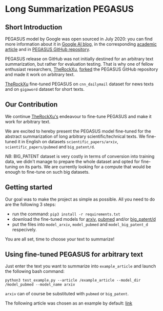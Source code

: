 # Long Summarization PEGASUS

## Short Introduction

PEGASUS model by Google was open sourced in July 2020: you can find more information about it in [Google AI blog](https://ai.googleblog.com/2020/06/pegasus-state-of-art-model-for.html), in the corresponding [academic article](https://arxiv.org/pdf/1912.08777.pdf) and in [PEGASUS GitHub repository](https://github.com/google-research/pegasus).

PEGASUS release on GitHub was not initially destined for an arbitrary text summarization, but rather for evaluation testing. That is why one of fellow enthusiast researchers, [TheRockXu](https://github.com/TheRockXu), [forked](https://github.com/TheRockXu/pegasus-demo) the PEGASUS GitHub repository and made it work on arbitrary text.

[TheRockXu](https://github.com/TheRockXu) fine-tuned PEGASUS on `cnn_dailymail` dataset for news texts and on `gigaword` dataset for short texts.

## Our Contribution

We continue [TheRockXu's](https://github.com/TheRockXu) endeavour to fine-tune PEGASUS and make it work for arbitrary text. 

We are excited to hereby present the PEGASUS model fine-tuned for the abstract summarization of long arbitrary scientific/technical texts. We fine-tuned it in English on datasets `scientific_papers/arxiv`, `scientific_papers/pubmed` and `big_patent/d`.

*NB*: BIG_PATENT dataset is very costly in terms of conversion into training data, we didn't manage to prepare the whole dataset and opted for fine-tuning on its parts. We are currently looking for a compute that would be enough to fine-tune on such big datasets.

## Getting started

Our goal was to make the project as simple as possible. All you need to do are the following 3 steps: 

* run the command: `pip3 install -r requirements.txt`
* download the fine-tuned models for [arxiv](https://drive.google.com/drive/folders/1rmFCrF7Hro_EkQrwG4zkYrc6C_HIAJ3U?usp=sharing), [pubmed](https://drive.google.com/drive/folders/1lZQ6tzT5WrDSL0hRZWpLyh9D-NJZS-3c?usp=sharing) and/or [big_patent/d](https://drive.google.com/drive/folders/1-rs-zv1mmzP7nf-ecQ1d5wDgzIy3SO0E?usp=sharing)
* put the files into `model_arxiv`, `model_pubmed` and `model_big_patent_d` respecively.

You are all set, time to choose your text to summarize!

## Using fine-tuned PEGASUS for arbitrary text

Just enter the text you want to summarize into `example_article` and launch the following bash command:

`python3 test_example.py --article /example_article --model_dir /model_pubmed --model_name arxiv` 

`arxiv` can of course be substituted with `pubmed` or `big_patent`. 

The following article was chosen as an example by default: [link]()


